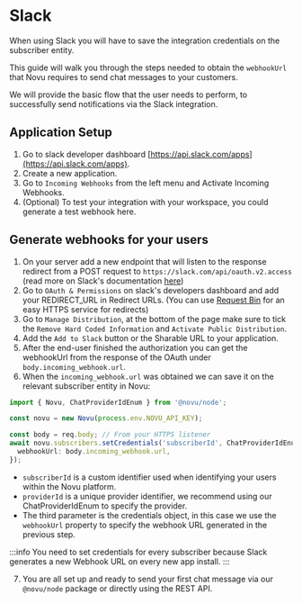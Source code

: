 # Slack

When using Slack you will have to save the integration credentials on the subscriber entity.

This guide will walk you through the steps needed to obtain the `webhookUrl` that Novu requires to send chat messages to your customers.

We will provide the basic flow that the user needs to perform, to successfully send notifications via the Slack integration.

## Application Setup

1. Go to slack developer dashboard [https://api.slack.com/apps](https://api.slack.com/apps).
2. Create a new application.
3. Go to `Incoming Webhooks` from the left menu and Activate Incoming Webhooks.
4. (Optional) To test your integration with your workspace, you could generate a test webhook here.

## Generate webhooks for your users

1. On your server add a new endpoint that will listen to the response redirect from a POST request to `https://slack.com/api/oauth.v2.access` (read more on Slack's documentation [here](https://api.slack.com/authentication/oauth-v2#asking))
2. Go to `OAuth & Permissions` on slack's developers dashboard and add your REDIRECT_URL in Redirect URLs. (You can use [Request Bin](https://requestbin.com/) for an easy HTTPS service for redirects)
3. Go to `Manage Distribution`, at the bottom of the page make sure to tick the `Remove Hard Coded Information` and `Activate Public Distribution`.
4. Add the `Add to Slack` button or the Sharable URL to your application.
5. After the end-user finished the authorization you can get the webhookUrl from the response of the OAuth under `body.incoming_webhook.url`.
6. When the `incoming_webhook.url` was obtained we can save it on the relevant subscriber entity in Novu:

```typescript
import { Novu, ChatProviderIdEnum } from '@novu/node';

const novu = new Novu(process.env.NOVU_API_KEY);

const body = req.body; // From your HTTPS listener
await novu.subscribers.setCredentials('subscriberId', ChatProviderIdEnum.Slack, {
  webhookUrl: body.incoming_webhook.url,
});
```

- `subscriberId` is a custom identifier used when identifying your users within the Novu platform.
- `providerId` is a unique provider identifier, we recommend using our ChatProviderIdEnum to specify the provider.
- The third parameter is the credentials object, in this case we use the `webhookUrl` property to specify the webhook URL generated in the previous step.

:::info
You need to set credentials for every subscriber because Slack generates a new Webhook URL on every new app install.
:::

<!-- markdownlint-disable MD029 -->

7. You are all set up and ready to send your first chat message via our `@novu/node` package or directly using the REST API.
<!-- markdownlint-enable MD029 -->
